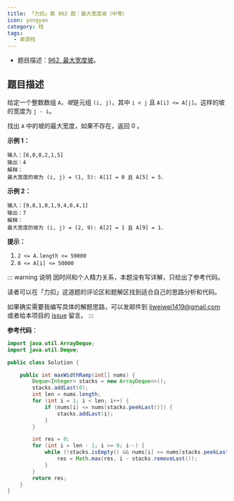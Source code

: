 ```yaml
---
title: 「力扣」第 962 题：最大宽度坡（中等）
icon: yongyan
category: 栈
tags:
  - 单调栈
---
```


- 题目描述：[962. 最大宽度坡](https://leetcode-cn.com/problems/maximum-width-ramp/)。

## 题目描述

给定一个整数数组 `A`，*坡*是元组 `(i, j)`，其中 `i < j` 且 `A[i] <= A[j]`。这样的坡的宽度为 `j - i`。

找出 `A` 中的坡的最大宽度，如果不存在，返回 0 。

**示例 1：**

```
输入：[6,0,8,2,1,5]
输出：4
解释：
最大宽度的坡为 (i, j) = (1, 5): A[1] = 0 且 A[5] = 5.
```

**示例 2：**

```
输入：[9,8,1,0,1,9,4,0,4,1]
输出：7
解释：
最大宽度的坡为 (i, j) = (2, 9): A[2] = 1 且 A[9] = 1.
```

**提示：**

1. `2 <= A.length <= 50000`
2. `0 <= A[i] <= 50000`

::: warning 说明
因时间和个人精力关系，本题没有写详解，只给出了参考代码。

读者可以在「力扣」这道题的评论区和题解区找到适合自己的思路分析和代码。

如果确实需要我编写具体的解题思路，可以发邮件到 liweiwei1419@gmail.com 或者给本项目的 [issue](https://github.com/liweiwei1419/liweiwei1419.github.io/issues) 留言。
:::

**参考代码**：

```java
import java.util.ArrayDeque;
import java.util.Deque;

public class Solution {

    public int maxWidthRamp(int[] nums) {
        Deque<Integer> stacks = new ArrayDeque<>();
        stacks.addLast(0);
        int len = nums.length;
        for (int i = 1; i < len; i++) {
            if (nums[i] <= nums[stacks.peekLast()]) {
                stacks.addLast(i);
            }
        }

        int res = 0;
        for (int i = len - 1; i >= 0; i--) {
            while (!stacks.isEmpty() && nums[i] >= nums[stacks.peekLast()]) {
                res = Math.max(res, i - stacks.removeLast());
            }
        }
        return res;
    }
}
```
